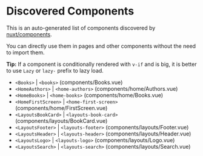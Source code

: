 # Discovered Components

This is an auto-generated list of components discovered by [nuxt/components](https://github.com/nuxt/components).

You can directly use them in pages and other components without the need to import them.

**Tip:** If a component is conditionally rendered with `v-if` and is big, it is better to use `Lazy` or `lazy-` prefix to lazy load.

- `<Books>` | `<books>` (components/Books.vue)
- `<HomeAuthors>` | `<home-authors>` (components/home/Authors.vue)
- `<HomeBooks>` | `<home-books>` (components/home/Books.vue)
- `<HomeFirstScreen>` | `<home-first-screen>` (components/home/FirstScreen.vue)
- `<LayoutsBookCard>` | `<layouts-book-card>` (components/layouts/BookCard.vue)
- `<LayoutsFooter>` | `<layouts-footer>` (components/layouts/Footer.vue)
- `<LayoutsHeader>` | `<layouts-header>` (components/layouts/Header.vue)
- `<LayoutsLogo>` | `<layouts-logo>` (components/layouts/Logo.vue)
- `<LayoutsSearch>` | `<layouts-search>` (components/layouts/Search.vue)
